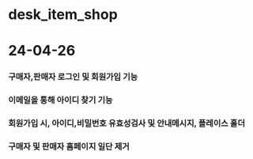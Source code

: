 # desk_item_shop

# 24-04-26
### 구매자,판매자 로그인 및 회원가입 기능
### 이메일을 통해 아이디 찾기 기능
### 회원가입 시, 아이디,비밀번호 유효성검사 및 안내메시지, 플레이스 홀더
### 구매자 및 판매자 홈페이지 일단 제거